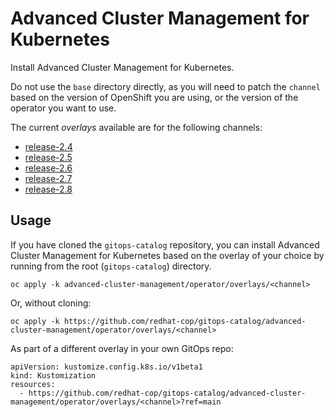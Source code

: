 # Advanced Cluster Management for Kubernetes

Install Advanced Cluster Management for Kubernetes.

Do not use the `base` directory directly, as you will need to patch the `channel` based on the version of OpenShift you are using, or the version of the operator you want to use.

The current *overlays* available are for the following channels:

* [release-2.4](operator/overlays/release-2.4)
* [release-2.5](operator/overlays/release-2.5)
* [release-2.6](operator/overlays/release-2.6)
* [release-2.7](operator/overlays/release-2.7)
* [release-2.8](operator/overlays/release-2.8)

## Usage

If you have cloned the `gitops-catalog` repository, you can install Advanced Cluster Management for Kubernetes based on the overlay of your choice by running from the root (`gitops-catalog`) directory.

```
oc apply -k advanced-cluster-management/operator/overlays/<channel>
```

Or, without cloning:

```
oc apply -k https://github.com/redhat-cop/gitops-catalog/advanced-cluster-management/operator/overlays/<channel>
```

As part of a different overlay in your own GitOps repo:

```
apiVersion: kustomize.config.k8s.io/v1beta1
kind: Kustomization
resources:
  - https://github.com/redhat-cop/gitops-catalog/advanced-cluster-management/operator/overlays/<channel>?ref=main
```
